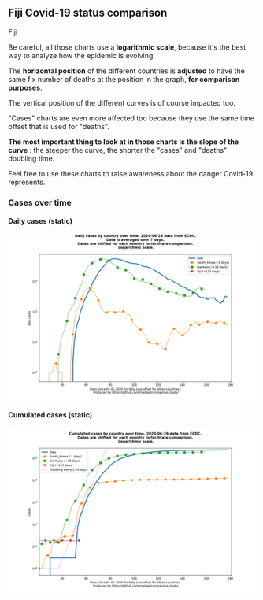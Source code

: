 ## Fiji Covid-19 status comparison 

Fiji



Be careful, all those charts use a **logarithmic scale**, because it's the best way to analyze how the epidemic is evolving.
 
The **horizontal position** of the different countries is **adjusted** to have the same fix number of deaths at the position in the graph, **for comparison purposes**.

The vertical position of the different curves is of course impacted too.

"Cases" charts are even more affected too because they use the same time offset that is used for "deaths".

**The most important thing to look at in those charts is the slope of the curve** : the steeper the curve, the shorter the "cases" and "deaths" doubling time.

Feel free to use these charts to raise awareness about the danger Covid-19 represents. 


 
### Cases over time
 
#### Daily cases (static)
![Fiji covid-19 daily cases static chart](https://raw.githubusercontent.com/madlag/coronavirus_study/master/notebooks/graphs/2020-06-26/countries/Fiji/2020-06-26_Fiji_day_cases.png "Fiji covid-19 day_cases static chart")   
 
#### Cumulated cases (static)
![Fiji covid-19 cumulated cases static chart](https://raw.githubusercontent.com/madlag/coronavirus_study/master/notebooks/graphs/2020-06-26/countries/Fiji/2020-06-26_Fiji_cases.png "Fiji covid-19 cases static chart")   

